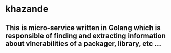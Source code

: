 # khazande

## This is micro-service written in Golang which is responsible of finding and extracting information about vlnerabilities of a packager, library, etc ...